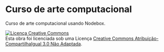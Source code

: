 # Curso de arte computacional
Curso de arte computacional usando Nodebox.

<a rel="license" 
href="http://creativecommons.org/licenses/by-sa/3.0/deed.pt_BR"><img 
alt="Licença Creative Commons" style="border-width:0" 
src="http://i.creativecommons.org/l/by-sa/3.0/88x31.png" /></a><br />Esta obra foi licenciada sob uma Licença <a rel="license" 
href="http://creativecommons.org/licenses/by-sa/3.0/deed.pt_BR">Creative Commons Atribuição-CompartilhaIgual 3.0 Não Adaptada</a>.
